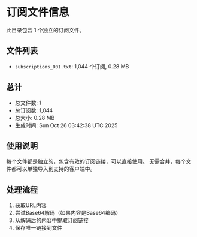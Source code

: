 # 订阅文件信息

此目录包含 1 个独立的订阅文件。

## 文件列表

- `subscriptions_001.txt`: 1,044 个订阅, 0.28 MB

## 总计
- 总文件数: 1
- 总订阅数: 1,044
- 总大小: 0.28 MB
- 生成时间: Sun Oct 26 03:42:38 UTC 2025

## 使用说明
每个文件都是独立的，包含有效的订阅链接，可以直接使用。
无需合并，每个文件都可以单独导入到支持的客户端中。

## 处理流程
1. 获取URL内容
2. 尝试Base64解码（如果内容是Base64编码）
3. 从解码后的内容中提取订阅链接
4. 保存唯一链接到文件
